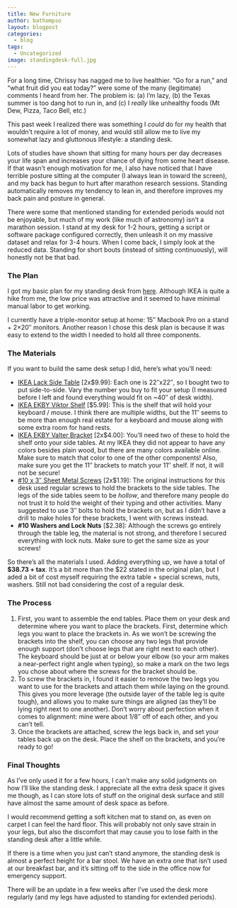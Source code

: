 ```yaml
---
title: New Furniture
author: bathompso
layout: blogpost
categories:
  - blog
tags:
  - Uncategorized
image: standingdesk-full.jpg
---
```

For a long time, Chrissy has nagged me to live healthier. &#8220;Go for a run,&#8221; and &#8220;what fruit did you eat today?&#8221; were some of the many (legitimate) comments I heard from her. The problem is: (a) I&#8217;m lazy, (b) the Texas summer is too dang hot to run in, and (c) I *really* like unhealthy foods (Mt Dew, Pizza, Taco Bell, etc.)

This past week I realized there was something I *could* do for my health that wouldn&#8217;t require a lot of money, and would still allow me to live my somewhat lazy and gluttonous lifestyle: a standing desk.

Lots of studies have shown that sitting for many hours per day decreases your life span and increases your chance of dying from some heart disease. If that wasn&#8217;t enough motivation for me, I also have noticed that I have terrible posture sitting at the computer (I always lean in toward the screen), and my back has begun to hurt after marathon research sessions. Standing automatically removes my tendency to lean in, and therefore improves my back pain and posture in general.

There were some that mentioned standing for extended periods would not be enjoyable, but much of my work (like much of astronomy) isn&#8217;t a marathon session. I stand at my desk for 1-2 hours, getting a script or software package configured correctly, then unleash it on my massive dataset and relax for 3-4 hours. When I come back, I simply look at the reduced data. Standing for short bouts (instead of sitting continuously), will honestly not be that bad.

### The Plan  
I got my basic plan for my standing desk from [here](http://iamnotaprogrammer.com/Ikea-Standing-desk-for-22-dollars.html). Although IKEA is quite a hike from me, the low price was attractive and it seemed to have minimal manual labor to get working.

I currently have a triple-monitor setup at home: 15&#8243; Macbook Pro on a stand + 2&#215;20&#8243; monitors. Another reason I chose this desk plan is because it was easy to extend to the width I needed to hold all three components.

### The Materials
If you want to build the same desk setup I did, here&#8217;s what you&#8217;ll need:

*   [IKEA Lack Side Table](http://www.ikea.com/us/en/catalog/products/20011413/#/20011408) [2x$9.99]: Each one is 22&#8243;x22&#8243;, so I bought two to put side-to-side. Vary the number you buy to fit your setup (I measured before I left and found everything would fit on ~40&#8243; of desk width).
*   [IKEA EKBY Viktor Shelf](http://www.ikea.com/us/en/catalog/products/20167961/) [$5.99]: This is the shelf that will hold your keyboard / mouse. I think there are multiple widths, but the 11&#8243; seems to be more than enough real estate for a keyboard and mouse along with some extra room for hand rests.
*   [IKEA EKBY Valter Bracket](http://www.ikea.com/us/en/catalog/products/56696109/#/80167473) [2x$4.00]: You&#8217;ll need two of these to hold the shelf onto your side tables. At my IKEA they did not appear to have any colors besides plain wood, but there are many colors available online. Make sure to match that color to one of the other components! Also, make sure you get the 11&#8243; brackets to match your 11&#8243; shelf. If not, it will not be secure!
*   [#10 x 3&#8243; Sheet Metal Screws](http://www.homedepot.com/p/10-x-3-in-Zinc-Plated-Flat-Head-Phillips-Drive-Sheet-Metal-Screw-2-Pieces-26861/202706020#.UhkjmBZURHw) [2x$1.19]: The original instructions for this desk used regular screws to hold the brackets to the side tables. The legs of the side tables seem to be *hollow*, and therefore many people do not trust it to hold the weight of their typing and other activities. Many suggested to use 3&#8243; bolts to hold the brackets on, but as I didn&#8217;t have a drill to make holes for these brackets, I went with screws instead.
*   **#10 Washers and Lock Nuts** [$2.38]: Although the screws go entirely through the table leg, the material is not strong, and therefore I secured everything with lock nuts. Make sure to get the same size as your screws!

So there&#8217;s all the materials I used. Adding everything up, we have a total of **$38.73 + tax**. It&#8217;s a bit more than the $22 stated in the original plan, but I aded a bit of cost myself requiring the extra table + special screws, nuts, washers. Still not bad considering the cost of a regular desk.

### The Process

1.  First, you want to assemble the end tables. Place them on your desk and determine where you want to place the brackets. First, determine which legs you want to place the brackets in. As we won&#8217;t be screwing the brackets into the shelf, you can choose any two legs that provide enough support (don&#8217;t choose legs that are right next to each other). The keyboard should be just at or below your elbow (so your arm makes a near-perfect right angle when typing), so make a mark on the two legs you chose about where the screws for the bracket should be.
2.  To screw the brackets in, I found it easier to remove the two legs you want to use for the brackets and attach them while laying on the ground. This gives you more leverage (the outside layer of the table leg is quite tough), and allows you to make sure things are aligned (as they&#8217;ll be lying right next to one another). Don&#8217;t worry about perfection when it comes to alignment: mine were about 1/8&#8243; off of each other, and you can&#8217;t tell.
3.  Once the brackets are attached, screw the legs back in, and set your tables back up on the desk. Place the shelf on the brackets, and you&#8217;re ready to go!

### Final Thoughts  
As I&#8217;ve only used it for a few hours, I can&#8217;t make any solid judgments on how I&#8217;ll like the standing desk. I appreciate all the extra desk space it gives me though, as I can store lots of stuff on the original desk surface and still have almost the same amount of desk space as before.

I would recommend getting a soft kitchen mat to stand on, as even on carpet I can feel the hard floor. This will probably not only save strain in your legs, but also the discomfort that may cause you to lose faith in the standing desk after a little while.

If there is a time when you just can&#8217;t stand anymore, the standing desk is almost a perfect height for a bar stool. We have an extra one that isn&#8217;t used at our breakfast bar, and it&#8217;s sitting off to the side in the office now for emergency support.

There will be an update in a few weeks after I&#8217;ve used the desk more regularly (and my legs have adjusted to standing for extended periods).
